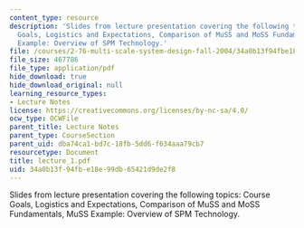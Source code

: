 ```yaml
---
content_type: resource
description: 'Slides from lecture presentation covering the following topics: Course
  Goals, Logistics and Expectations, Comparison of MuSS and MoSS Fundamentals, MuSS
  Example: Overview of SPM Technology.'
file: /courses/2-76-multi-scale-system-design-fall-2004/34a0b13f94fbe18e99db65421d9de2f8_lecture_1.pdf
file_size: 467786
file_type: application/pdf
hide_download: true
hide_download_original: null
learning_resource_types:
- Lecture Notes
license: https://creativecommons.org/licenses/by-nc-sa/4.0/
ocw_type: OCWFile
parent_title: Lecture Notes
parent_type: CourseSection
parent_uid: dba74ca1-bd7c-18fb-5dd6-f634aaa79cb7
resourcetype: Document
title: lecture_1.pdf
uid: 34a0b13f-94fb-e18e-99db-65421d9de2f8
---
```

Slides from lecture presentation covering the following topics: Course Goals, Logistics and Expectations, Comparison of MuSS and MoSS Fundamentals, MuSS Example: Overview of SPM Technology.